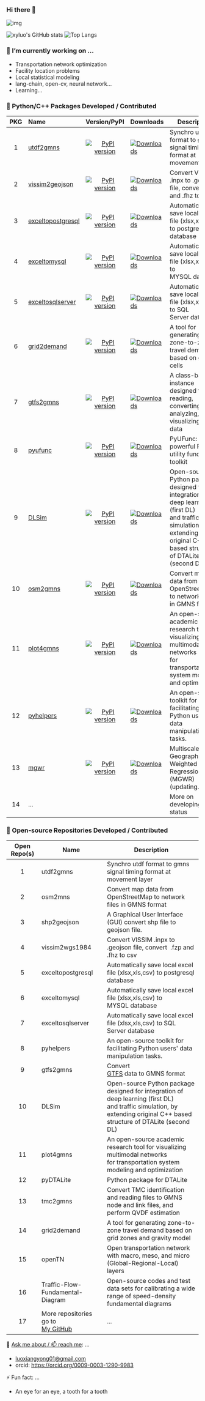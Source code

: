 ### Hi there 👋

![img](https://komarev.com/ghpvc/?username=xyluo25&label=xyluo25+PROFILE+VIEWS:+2023-+&color=green)

![xyluo's GitHub stats](https://github-readme-stats.vercel.app/api?username=xyluo25&rank_icon=github&show=prs_merged_percentage&hide=contribs) ![Top Langs](https://github-readme-stats.vercel.app/api/top-langs/?username=xyluo25&layout=compact&hide=html,Dockerfile&langs_count=8)

### **🔭 I’m currently working on ...**

* Transportation network optimization
* Facility location problems
* Local statistical modeling
* lang-chain, open-cv, neural network...
* Learning...

### **🌱 Python/C++ Packages Developed / Contributed**


| PKG | Name                                                              |                                                 Version/PyPI                                                 | Downloads                                                                                                     | Description                                                                                                                                                                   |
| :---: | :------------------------------------------------------------------ | :-------------------------------------------------------------------------------------------------------------: | --------------------------------------------------------------------------------------------------------------- | ------------------------------------------------------------------------------------------------------------------------------------------------------------------------------- |
|  1  | [utdf2gmns](https://github.com/xyluo25/utdf2gmns)                 |         [![PyPI version](https://badge.fury.io/py/utdf2gmns.svg)](https://badge.fury.io/py/utdf2gmns)         | [![Downloads](https://static.pepy.tech/badge/utdf2gmns)](https://pepy.tech/project/utdf2gmns)                 | Synchro utdf format to gmns signal timing format at movement layer                                                                                                            |
|  2  | [vissim2geojson](https://github.com/xyluo25/vissim2wgs1984)       |    [![PyPI version](https://badge.fury.io/py/vissim2geojson.svg)](https://badge.fury.io/py/vissim2geojson)    | [![Downloads](https://static.pepy.tech/badge/vissim2geojson)](https://pepy.tech/project/vissim2geojson)       | Convert VISSIM .inpx to .geojson file, convert  .fzp and .fhz to csv                                                                                                       |
|  3  | [exceltopostgresql](https://github.com/xyluo25/exceltopostgresql) | [![PyPI version](https://badge.fury.io/py/exceltopostgresql.svg)](https://badge.fury.io/py/exceltopostgresql) | [![Downloads](https://static.pepy.tech/badge/exceltopostgresql)](https://pepy.tech/project/exceltopostgresql) | Automatically save local excel file (xlsx,xls,csv) to postgresql database                                                                                                   |
|  4  | [exceltomysql](https://github.com/xyluo25/exceltomysql)           |      [![PyPI version](https://badge.fury.io/py/exceltomysql.svg)](https://badge.fury.io/py/exceltomysql)      | [![Downloads](https://static.pepy.tech/badge/exceltomysql)](https://pepy.tech/project/exceltomysql)           | Automatically save local excel file (xlsx,xls,csv) to MYSQL database                                                                                                        |
|  5  | [exceltosqlserver](https://github.com/xyluo25/exceltosqlserver)   |  [![PyPI version](https://badge.fury.io/py/exceltosqlserver.svg)](https://badge.fury.io/py/exceltosqlserver)  | [![Downloads](https://static.pepy.tech/badge/exceltosqlserver)](https://pepy.tech/project/exceltosqlserver)   | Automatically save local excel file (xlsx,xls,csv) to SQL Server database                                                                                                   |
|  6  | [grid2demand](https://github.com/xyluo25/grid2demand)             |       [![PyPI version](https://badge.fury.io/py/grid2demand.svg)](https://badge.fury.io/py/grid2demand)       | [![Downloads](https://static.pepy.tech/badge/grid2demand)](https://pepy.tech/project/grid2demand)             | A tool for generating zone-to-zone travel demand based on grid cells                                                                                                          |
|  7  | [gtfs2gmns](https://github.com/xyluo25/gtfs2gmns)                 |         [![PyPI version](https://badge.fury.io/py/gtfs2gmns.svg)](https://badge.fury.io/py/gtfs2gmns)         | [![Downloads](https://static.pepy.tech/badge/%20gtfs2gmns)](https://pepy.tech/project/%20gtfs2gmns)           | A class-based instance designed for reading, converting, analyzing, and visualizing GTFS data                                                                                 |
|  8  | [pyufunc](https://github.com/xyluo25/pyufunc)                     |           [![PyPI version](https://badge.fury.io/py/pyufunc.svg)](https://badge.fury.io/py/pyufunc)           | [![Downloads](https://static.pepy.tech/badge/pyufunc)](https://pepy.tech/project/pyufunc)                     | PyUFunc: powerful Python utility function toolkit                                                                                                                             |
|  9  | [DLSim](https://github.com/xyluo25/DLSim-MRM)                     |             [![PyPI version](https://badge.fury.io/py/DLSim.svg)](https://badge.fury.io/py/DLSim)             | [![Downloads](https://static.pepy.tech/badge/dlsim)](https://pepy.tech/project/dlsim)                         | Open-source Python package designed for integration of deep learning (first DL)<br/> and traffic simulation, by extending original C++ based structure of DTALite (second DL) |
| 10 | [osm2gmns](https://github.com/xyluo25/OSM2GMNS)                   |          [![PyPI version](https://badge.fury.io/py/osm2gmns.svg)](https://badge.fury.io/py/osm2gmns)          | [![Downloads](https://static.pepy.tech/badge/osm2gmns)](https://pepy.tech/project/osm2gmns)                   | Convert map data from OpenStreetMap to network files in GMNS format                                                                                                           |
| 11 | [plot4gmns](https://github.com/xyluo25/plot4gmns)                 |         [![PyPI version](https://badge.fury.io/py/plot4gmns.svg)](https://badge.fury.io/py/plot4gmns)         | [![Downloads](https://static.pepy.tech/badge/plot4gmns)](https://pepy.tech/project/plot4gmns)                 | An open-source academic research tool for visualizing multimodal networks<br /> for transportation system modeling and optimization                                           |
| 12 | [pyhelpers](https://github.com/xyluo25/pyhelpers)                 |         [![PyPI version](https://badge.fury.io/py/pyhelpers.svg)](https://badge.fury.io/py/pyhelpers)         | [![Downloads](https://static.pepy.tech/badge/pyhelpers)](https://pepy.tech/project/pyhelpers)                 | An open-source toolkit for facilitating Python users' data manipulation tasks.                                                                                                |
| 13 | [mgwr](https://github.com/xyluo25/mgwr)                           |              [![PyPI version](https://badge.fury.io/py/mgwr.svg)](https://badge.fury.io/py/mgwr)              | [![Downloads](https://static.pepy.tech/badge/mgwr)](https://pepy.tech/project/mgwr)                           | Multiscale Geographically Weighted Regression (MGWR) (updating...)                                                                                                            |
| 14 | ...                                                               |                                                                                                               |                                                                                                               | More on developing status                                                                                                                                                     |

### **👯 Open-source Repositories Developed / Contributed**


| Open Repo(s) | Name                                                                                 | Description                                                                                                                                                                  |
| :------------: | -------------------------------------------------------------------------------------- | ------------------------------------------------------------------------------------------------------------------------------------------------------------------------------ |
|      1      | utdf2gmns                                                                            | Synchro utdf format to gmns signal timing format at movement layer                                                                                                           |
|      2      | osm2mns                                                                              | Convert map data from OpenStreetMap to network files in GMNS format                                                                                                          |
|      3      | shp2geojson                                                                          | A Graphical User Interface (GUI) convert shp file to geojson file.                                                                                                           |
|      4      | vissim2wgs1984                                                                       | Convert VISSIM .inpx to .geojson file, convert  .fzp and .fhz to csv                                                                                                      |
|      5      | exceltopostgresql                                                                    | Automatically save local excel file (xlsx,xls,csv) to postgresql database                                                                                                  |
|      6      | exceltomysql                                                                         | Automatically save local excel file (xlsx,xls,csv) to MYSQL database                                                                                                       |
|      7      | exceltosqlserver                                                                     | Automatically save local excel file (xlsx,xls,csv) to SQL Server database                                                                                                  |
|      8      | pyhelpers                                                                            | An open-source toolkit for facilitating Python users' data manipulation tasks.                                                                                               |
|      9      | gtfs2gmns                                                                            | Convert<br> [GTFS](https://gtfs.org/) data to GMNS format                                                                                                                    |
|      10      | DLSim                                                                                | Open-source Python package designed for integration of deep learning (first DL)<br> and traffic simulation, by extending original C++ based structure of DTALite (second DL) |
|      11      | plot4gmns                                                                            | An open-source academic research tool for visualizing multimodal networks<br> for transportation system modeling and optimization                                            |
|      12      | pyDTALite                                                                            | Python package for DTALite                                                                                                                                                   |
|      13      | tmc2gmns                                                                             | Convert TMC identification and reading files to GMNS node and link files, and perform QVDF estimation                                                                        |
|      14      | grid2demand                                                                          | A tool for generating zone-to-zone travel demand based on grid zones and gravity model                                                                                       |
|      15      | openTN                                                                               | Open transportation network with macro, meso, and micro (Global-Regional-Local) layers                                                                                       |
|      16      | Traffic-Flow-Fundamental-Diagram                                                     | Open-source codes and test data sets for calibrating a wide range of speed-density fundamental diagrams                                                                      |
|      17      | More repositories go to<br> [My GitHub](https://github.com/xyluo25?tab=repositories) | ...                                                                                                                                                                          |

💬 [Ask me about / 📫 reach me](xyluo25.github.io):  ...

* [luoxiangyong01@gmail.com](mailto:luoxiangyong01@gmail.com)
* orcid: https://orcid.org/0009-0003-1290-9983

⚡ Fun fact: ...

* An eye for an eye, a tooth for a tooth
